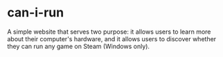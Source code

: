 # can-i-run
A simple website that serves two purpose: it allows users to learn more about their computer's hardware, and it allows users to discover whether they can run any game on Steam (Windows only).
